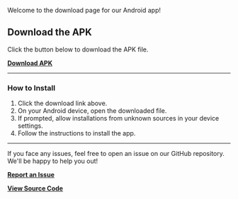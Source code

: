Welcome to the download page for our Android app!

## Download the APK
Click the button below to download the APK file.

[**Download APK**](yoga-guide.apk)

---

### How to Install
1. Click the download link above.
2. On your Android device, open the downloaded file.
3. If prompted, allow installations from unknown sources in your device settings.
4. Follow the instructions to install the app.

---

If you face any issues, feel free to open an issue on our GitHub repository. We'll be happy to help you out!

[**Report an Issue**](https://github.com/s0han24/FluffyCandiesYogaGuide/issues)
    
[**View Source Code**](https://github.com/s0han24/FluffyCandiesYogaGuide/)